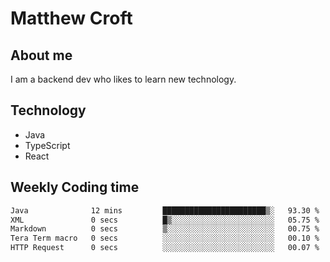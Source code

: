 # Matthew Croft

## About me
I am a backend dev who likes to learn new technology. 

## Technology
- Java
- TypeScript
- React

## Weekly Coding time
<!--START_SECTION:waka-->

```txt
Java              12 mins         ███████████████████████▒░   93.30 %
XML               0 secs          █▒░░░░░░░░░░░░░░░░░░░░░░░   05.75 %
Markdown          0 secs          ▒░░░░░░░░░░░░░░░░░░░░░░░░   00.75 %
Tera Term macro   0 secs          ░░░░░░░░░░░░░░░░░░░░░░░░░   00.10 %
HTTP Request      0 secs          ░░░░░░░░░░░░░░░░░░░░░░░░░   00.07 %
```

<!--END_SECTION:waka-->
